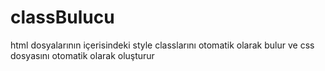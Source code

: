 # classBulucu
html dosyalarının içerisindeki style classlarını otomatik olarak bulur ve css dosyasını otomatik olarak oluşturur
